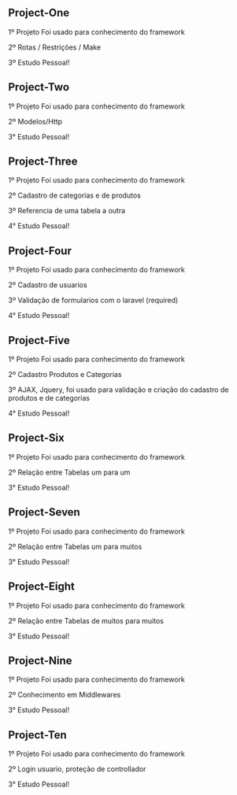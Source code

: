 ## Project-One

1º Projeto Foi usado para conhecimento do framework

2º Rotas / Restrições / Make

3º Estudo Pessoal!


## Project-Two

1º Projeto Foi usado para conhecimento do framework

2º Modelos/Http

3° Estudo Pessoal!

## Project-Three

1º Projeto Foi usado para conhecimento do framework

2º Cadastro de categorias e de produtos

3º Referencia de uma tabela a outra

4° Estudo Pessoal!

## Project-Four

1º Projeto Foi usado para conhecimento do framework

2º Cadastro de usuarios

3º Validação de formularios com o laravel (required)

4° Estudo Pessoal!

## Project-Five

1º Projeto Foi usado para conhecimento do framework

2º Cadastro Produtos e Categorias

3º AJAX, Jquery, foi usado para validação e criação do cadastro de produtos e de categorias

4° Estudo Pessoal!

## Project-Six

1º Projeto Foi usado para conhecimento do framework

2º Relação entre Tabelas um para um

3° Estudo Pessoal!

## Project-Seven

1º Projeto Foi usado para conhecimento do framework

2º Relação entre Tabelas um para muitos

3° Estudo Pessoal!

## Project-Eight

1º Projeto Foi usado para conhecimento do framework

2º Relação entre Tabelas de muitos para muitos

3° Estudo Pessoal!

## Project-Nine

1º Projeto Foi usado para conhecimento do framework

2º Conhecimento em Middlewares

3° Estudo Pessoal!

## Project-Ten

1º Projeto Foi usado para conhecimento do framework

2º Login usuario, proteção de controllador

3° Estudo Pessoal!